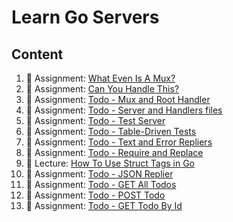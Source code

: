 # Learn Go Servers

## Content

1. 🚀 Assignment: [What Even Is A Mux?](./go-server-what-even-is-a-mux.md)
2. 🚀 Assignment: [Can You Handle This?](./go-server-can-you-handle-this.md)
3. 🚀 Assignment: [Todo - Mux and Root Handler](./go-server-as-todo-mux-and-root-handler.md)
4. 🚀 Assignment: [Todo - Server and Handlers files](./go-server-as-todo-server-and-handlers-files.md)
5. 🚀 Assignment: [Todo - Test Server](./go-server-as-todo-test-server.md)
6. 🚀 Assignment: [Todo - Table-Driven Tests](./go-server-as-todo-table-driven-tests.md)
7. 🚀 Assignment: [Todo - Text and Error Repliers](./go-server-as-todo-text-and-error-repliers.md)
8. 🚀 Assignment: [Todo - Require and Replace](./go-server-as-require-and-replace.md)
9. 📖 Lecture: [How To Use Struct Tags in Go](./go-server-lec-how-to-use-struct-tags-in-go.md)
10. 🚀 Assignment: [Todo - JSON Replier](./go-server-as-todo-json-replier.md)
11. 🚀 Assignment: [Todo - GET All Todos](./go-server-as-todo-get-all-todos.md)
12. 🚀 Assignment: [Todo - POST Todo](./go-server-as-todo-post-todo.md)
13. 🚀 Assignment: [Todo - GET Todo By Id](./go-server-as-todo-get-todo-by-id.md)
